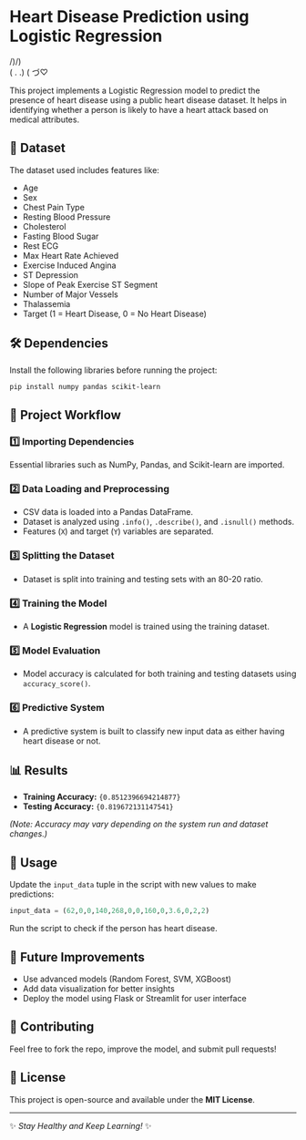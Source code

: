 # Heart Disease Prediction using Logistic Regression 
  /)/)  
( . .)
( づ♡

This project implements a Logistic Regression model to predict the presence of heart disease using a public heart disease dataset. It helps in identifying whether a person is likely to have a heart attack based on medical attributes.

## 📂 Dataset
The dataset used includes features like:
- Age
- Sex
- Chest Pain Type
- Resting Blood Pressure
- Cholesterol
- Fasting Blood Sugar
- Rest ECG
- Max Heart Rate Achieved
- Exercise Induced Angina
- ST Depression
- Slope of Peak Exercise ST Segment
- Number of Major Vessels
- Thalassemia
- Target (1 = Heart Disease, 0 = No Heart Disease)

## 🛠 Dependencies
Install the following libraries before running the project:
```bash
pip install numpy pandas scikit-learn
```

## 🚀 Project Workflow
### 1️⃣ Importing Dependencies
Essential libraries such as NumPy, Pandas, and Scikit-learn are imported.

### 2️⃣ Data Loading and Preprocessing
- CSV data is loaded into a Pandas DataFrame.
- Dataset is analyzed using `.info()`, `.describe()`, and `.isnull()` methods.
- Features (`X`) and target (`Y`) variables are separated.

### 3️⃣ Splitting the Dataset
- Dataset is split into training and testing sets with an 80-20 ratio.

### 4️⃣ Training the Model
- A **Logistic Regression** model is trained using the training dataset.

### 5️⃣ Model Evaluation
- Model accuracy is calculated for both training and testing datasets using `accuracy_score()`.

### 6️⃣ Predictive System
- A predictive system is built to classify new input data as either having heart disease or not.

## 📊 Results
- **Training Accuracy:** `{0.8512396694214877}`
- **Testing Accuracy:** `{0.819672131147541}`

_(Note: Accuracy may vary depending on the system run and dataset changes.)_

## 📜 Usage
Update the `input_data` tuple in the script with new values to make predictions:
```python
input_data = (62,0,0,140,268,0,0,160,0,3.6,0,2,2)
```
Run the script to check if the person has heart disease.

## 🔮 Future Improvements
- Use advanced models (Random Forest, SVM, XGBoost)
- Add data visualization for better insights
- Deploy the model using Flask or Streamlit for user interface

## 🤝 Contributing
Feel free to fork the repo, improve the model, and submit pull requests!

## 📜 License
This project is open-source and available under the **MIT License**.

---
✨ _Stay Healthy and Keep Learning!_ ✨

